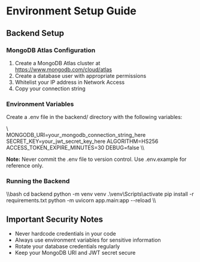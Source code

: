 ﻿# Environment Setup Guide

## Backend Setup

### MongoDB Atlas Configuration

1. Create a MongoDB Atlas cluster at https://www.mongodb.com/cloud/atlas
2. Create a database user with appropriate permissions
3. Whitelist your IP address in Network Access
4. Copy your connection string

### Environment Variables

Create a .env file in the backend/ directory with the following variables:

\\\
MONGODB_URI=your_mongodb_connection_string_here
SECRET_KEY=your_jwt_secret_key_here
ALGORITHM=HS256
ACCESS_TOKEN_EXPIRE_MINUTES=30
DEBUG=false
\\\

**Note:** Never commit the .env file to version control. Use .env.example for reference only.

### Running the Backend

\\\bash
cd backend
python -m venv venv
.\venv\Scripts\activate
pip install -r requirements.txt
python -m uvicorn app.main:app --reload
\\\

## Important Security Notes

- Never hardcode credentials in your code
- Always use environment variables for sensitive information
- Rotate your database credentials regularly
- Keep your MongoDB URI and JWT secret secure
